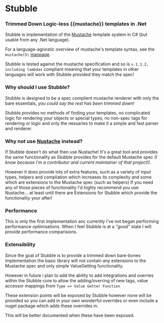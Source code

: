 # Stubble
### Trimmed Down Logic-less {{mustache}} templates in .Net

Stubble is implementation of the [Mustache](http://mustache.github.com/) template system in C# (but usable from any .Net language).

For a language-agnostic overview of mustache's template syntax, see the `mustache(5)` [manpage](http://mustache.github.com/mustache.5.html).

Stubble is tested against the mustache specification and so is `v.1.1.2, including lambdas` compliant meaning that your templates in other languages will work with Stubble provided they match the spec!

### Why should I use Stubble?
Stubble is designed to be a spec complient mustache renderer with only the bare essentials, *you could say the rest has been trimmed down!*

Stubble provides no methods of finding your templates, no complicated logic for rendering your objects or special types, no non-spec tags for rendering or logic and only the nessaries to make it a simple and fast parser and renderer.

### Why not use [Nustache](https://github.com/jdiamond/Nustache/) instead?
If Stubble doesn't do what then use Nustache! It's a great tool and provides the same functionality as Stubble provides for the default Mustache spec *(I know because I'm a contributor and current maintainer of that project!)*.

However it does provide lots of extra features, such as a variety of input types, helpers and compliation which increases its complexity and some which are extensions to the Mustache spec (such as helpers) If you need any of those pieces of functionality I'd highly recommend you use Nustache... at least until there are Extensions for Stubble which provide the functionality your after!

### Performance
This is only the first implementation anc currently I've not began performing performance optimisations. When I feel Stubble is at a *"good"* state I will provide performance comparisions.

### Extensibility
Since the goal of Stubble is to provide a trimmed down bare-bones implementation the basic library will not contain any extensions to the Mustache spec and only simple ValueGetting functionality.

However in future i plan to add the ability to add integrations and overries within the Stubble core to allow the adding/overring of new tags, value accessor mappings from `Type => Value Getter Function`

These extension points will be exposed by Stubble however none will be provided so you can add in your own wonderful overrides or even include a nuget package which adds these overrides in.

This will be better documented when these have been exposed.